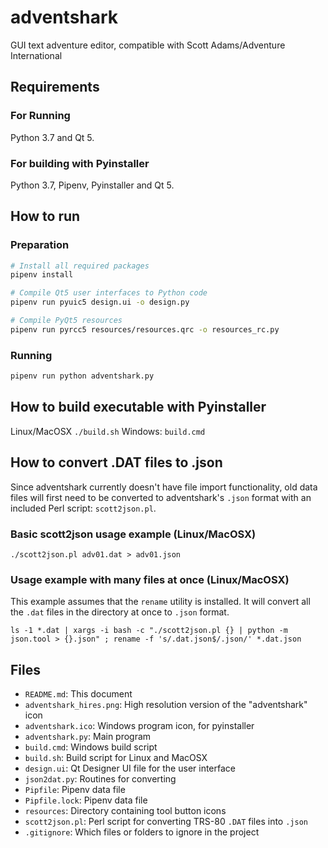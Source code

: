 # adventshark

GUI text adventure editor, compatible with Scott Adams/Adventure International

## Requirements

### For Running

Python 3.7 and Qt 5.

### For building with Pyinstaller

Python 3.7, Pipenv, Pyinstaller and Qt 5.

## How to run

### Preparation

```bash
# Install all required packages
pipenv install

# Compile Qt5 user interfaces to Python code
pipenv run pyuic5 design.ui -o design.py

# Compile PyQt5 resources
pipenv run pyrcc5 resources/resources.qrc -o resources_rc.py
```

### Running

```bash
pipenv run python adventshark.py 
```

## How to build executable with Pyinstaller

Linux/MacOSX `./build.sh`
Windows: `build.cmd`

## How to convert .DAT files to .json

Since adventshark currently doesn't have file import functionality, old data files will first need to be converted to adventshark's `.json` format with an included Perl script: `scott2json.pl`.

### Basic scott2json usage example (Linux/MacOSX)

`./scott2json.pl adv01.dat > adv01.json`

### Usage example with many files at once (Linux/MacOSX)

This example assumes that the `rename` utility is installed. It will convert all the `.dat` files in the directory at once to `.json` format.

`ls -1 *.dat | xargs -i bash -c "./scott2json.pl {} | python -m json.tool > {}.json" ; rename -f 's/.dat.json$/.json/' *.dat.json`

## Files

- `README.md`: This document
- `adventshark_hires.png`: High resolution version of the "adventshark" icon
- `adventshark.ico`: Windows program icon, for pyinstaller
- `adventshark.py`: Main program
- `build.cmd`: Windows build script
- `build.sh`: Build script for Linux and MacOSX
- `design.ui`: Qt Designer UI file for the user interface
- `json2dat.py`: Routines for converting 
- `Pipfile`: Pipenv data file
- `Pipfile.lock`: Pipenv data file
- `resources`: Directory containing tool button icons
- `scott2json.pl`: Perl script for converting TRS-80 `.DAT` files into `.json`
- `.gitignore`: Which files or folders to ignore in the project
